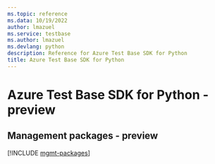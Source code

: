 ```yaml
---
ms.topic: reference
ms.data: 10/19/2022
author: lmazuel
ms.service: testbase
ms.author: lmazuel
ms.devlang: python
description: Reference for Azure Test Base SDK for Python
title: Azure Test Base SDK for Python
---
```

# Azure Test Base SDK for Python - preview

## Management packages - preview
[!INCLUDE [mgmt-packages](test-base-mgmt-index.md)]